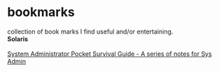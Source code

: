 bookmarks
=========

collection of book marks I find useful and/or entertaining. 
<br><b>Solaris</b>
<br>
<br><a href="http://users.cis.fiu.edu/~tho01/psg/tool.html">System Administrator Pocket Survival Guide - A series of notes for Sys Admin</a>



